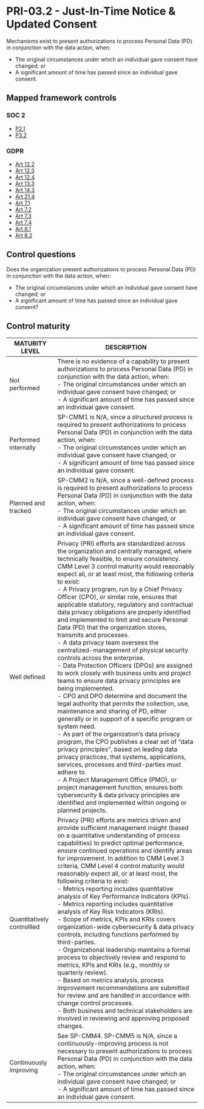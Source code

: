 # PRI-03.2 - Just-In-Time Notice & Updated Consent
Mechanisms exist to present authorizations to process Personal Data (PD) in conjunction with the data action, when:
- The original circumstances under which an individual gave consent have changed; or
- A significant amount of time has passed since an individual gave consent.
## Mapped framework controls
### SOC 2
- [P2.1](../soc2/p21.md)
- [P3.2](../soc2/p32.md)
### GDPR
- [Art 12.2](../gdpr/art12.md#Article-122)
- [Art 12.3](../gdpr/art12.md#Article-123)
- [Art 12.4](../gdpr/art12.md#Article-124)
- [Art 13.3](../gdpr/art13.md#Article-133)
- [Art 14.3](../gdpr/art14.md#Article-143)
- [Art 21.4](../gdpr/art21.md#Article-214)
- [Art 7.1](../gdpr/art7.md#Article-71)
- [Art 7.2](../gdpr/art7.md#Article-72)
- [Art 7.3](../gdpr/art7.md#Article-73)
- [Art 7.4](../gdpr/art7.md#Article-74)
- [Art 8.1](../gdpr/art8.md#Article-81)
- [Art 8.2](../gdpr/art8.md#Article-82)
## Control questions
Does the organization present authorizations to process Personal Data (PD) in conjunction with the data action, when:
- The original circumstances under which an individual gave consent have changed; or
- A significant amount of time has passed since an individual gave consent?
## Control maturity
|       MATURITY LEVEL       |                                                                                                                                                                                                                                                                                                                                                                                                                                                                                                                                                                                                                                                                                                                                               DESCRIPTION                                                                                                                                                                                                                                                                                                                                                                                                                                                                                                                                                                                                                                                                                                                                                |
|----------------------------|----------------------------------------------------------------------------------------------------------------------------------------------------------------------------------------------------------------------------------------------------------------------------------------------------------------------------------------------------------------------------------------------------------------------------------------------------------------------------------------------------------------------------------------------------------------------------------------------------------------------------------------------------------------------------------------------------------------------------------------------------------------------------------------------------------------------------------------------------------------------------------------------------------------------------------------------------------------------------------------------------------------------------------------------------------------------------------------------------------------------------------------------------------------------------------------------------------------------------------------------------------------------------------------------------------------------------------------------------------------------------------------------------------------------------------------------------------------------------------------------------------|
| Not performed              | There is no evidence of a capability to present authorizations to process Personal Data (PD) in conjunction with the data action, when:<br>- The original circumstances under which an individual gave consent have changed; or<br>- A significant amount of time has passed since an individual gave consent.                                                                                                                                                                                                                                                                                                                                                                                                                                                                                                                                                                                                                                                                                                                                                                                                                                                                                                                                                                                                                                                                                                                                                                                           |
| Performed internally       | SP-CMM1 is N/A, since a structured process is required to present authorizations to process Personal Data (PD) in conjunction with the data action, when:<br>- The original circumstances under which an individual gave consent have changed; or<br>- A significant amount of time has passed since an individual gave consent.                                                                                                                                                                                                                                                                                                                                                                                                                                                                                                                                                                                                                                                                                                                                                                                                                                                                                                                                                                                                                                                                                                                                                                         |
| Planned and tracked        | SP-CMM2 is N/A, since a well-defined process is required to present authorizations to process Personal Data (PD) in conjunction with the data action, when:<br>- The original circumstances under which an individual gave consent have changed; or<br>- A significant amount of time has passed since an individual gave consent.                                                                                                                                                                                                                                                                                                                                                                                                                                                                                                                                                                                                                                                                                                                                                                                                                                                                                                                                                                                                                                                                                                                                                                       |
| Well defined               | Privacy (PRI) efforts are standardized across the organization and centrally managed, where technically feasible, to ensure consistency. CMM Level 3 control maturity would reasonably expect all, or at least most, the following criteria to exist:<br>- A Privacy program, run by a Chief Privacy Officer (CPO), or similar role, ensures that applicable statutory, regulatory and contractual data privacy obligations are properly identified and implemented to limit and secure Personal Data (PD) that the organization stores, transmits and processes.<br>- A data privacy team oversees the centralized-management of physical security controls across the enterprise. <br>- Data Protection Officers (DPOs) are assigned to work closely with business units and project teams to ensure data privacy principles are being implemented.<br>- CPO and DPO determine and document the legal authority that permits the collection, use, maintenance and sharing of PD, either generally or in support of a specific program or system need.<br>- As part of the organization’s data privacy program, the CPO publishes a clear set of “data privacy principles”, based on leading data privacy practices, that systems, applications, services, processes and third-parties must adhere to. <br>- A Project Management Office (PMO), or project management function, ensures both cybersecurity & data privacy principles are identified and implemented within ongoing or planned projects. |
| Quantitatively controllled | Privacy (PRI) efforts are metrics driven and provide sufficient management insight (based on a quantitative understanding of process capabilities) to predict optimal performance, ensure continued operations and identify areas for improvement. In addition to CMM Level 3 criteria, CMM Level 4 control maturity would reasonably expect all, or at least most, the following criteria to exist:<br>- 	Metrics reporting includes quantitative analysis of Key Performance Indicators (KPIs).<br>- 	Metrics reporting includes quantitative analysis of Key Risk Indicators (KRIs).<br>- 	Scope of metrics, KPIs and KRIs covers organization-wide cybersecurity & data privacy controls, including functions performed by third-parties.<br>- 	Organizational leadership maintains a formal process to objectively review and respond to metrics, KPIs and KRIs (e.g., monthly or quarterly review).<br>- 	Based on metrics analysis, process improvement recommendations are submitted for review and are handled in accordance with change control processes.<br>- 	Both business and technical stakeholders are involved in reviewing and approving proposed changes.                                                                                                                                                                                                                                                                                                                                  |
| Continuously improving     | See SP-CMM4. SP-CMM5 is N/A, since a continuously-improving process is not necessary to present authorizations to process Personal Data (PD) in conjunction with the data action, when:<br>- The original circumstances under which an individual gave consent have changed; or<br>- A significant amount of time has passed since an individual gave consent.                                                                                                                                                                                                                                                                                                                                                                                                                                                                                                                                                                                                                                                                                                                                                                                                                                                                                                                                                                                                                                                                                                                                           |

